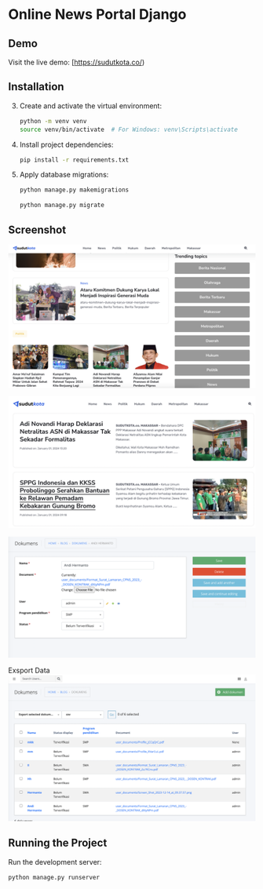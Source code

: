 # Online News Portal Django

## Demo

Visit the live demo: [https://sudutkota.co/)

## Installation


3. Create and activate the virtual environment:

    ```bash
    python -m venv venv
    source venv/bin/activate  # For Windows: venv\Scripts\activate
    ```

4. Install project dependencies:

    ```bash
    pip install -r requirements.txt
    ```

5. Apply database migrations:

    ```bash
    python manage.py makemigrations
    ```

     ```bash
    python manage.py migrate
    ```


## Screenshot

![Screenshot](https://github.com/hermantoXYZ/Online-News-Portal-Django/blob/main/image.png)

![Screenshot](https://github.com/hermantoXYZ/Online-News-Portal-Django/blob/main/Screen%20Shot%202024-01-06%20at%2010.58.24.png)

![Screenshot](https://github.com/hermantoXYZ/Upload-Doc-Without-Login/blob/master/Screen%20Shot%202023-12-20%20at%2012.30.08.png)

Exsport Data
![Screenshot](https://github.com/hermantoXYZ/Upload-Doc-Without-Login/blob/master/Screen%20Shot%202023-12-20%20at%2012.30.20.png)

## Running the Project

Run the development server:

```bash
python manage.py runserver
